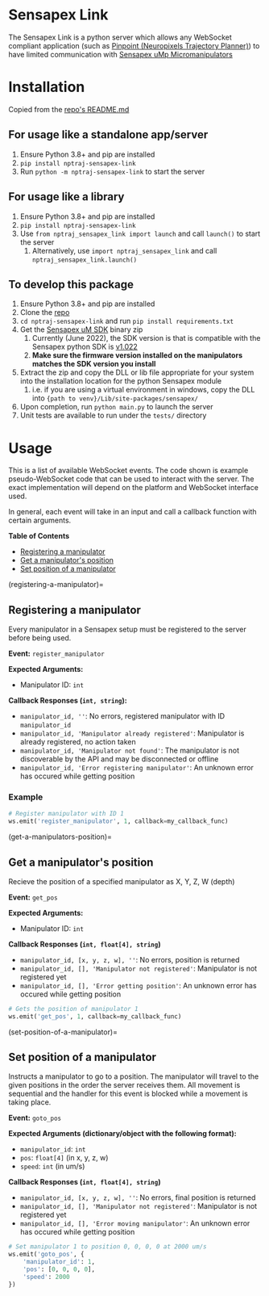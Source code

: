 # Sensapex Link
The Sensapex Link is a python server which allows any WebSocket compliant application (such as [Pinpoint (Neuropixels Trajectory Planner)](https://github.com/dbirman/NPTrajectoryPlanner/)) to have limited communication with [Sensapex uMp Micromanipulators](https://www.sensapex.com/products/ump-micromanipulators/)

# Installation
Copied from the [repo's README.md](https://github.com/dbirman/nptraj-sensapex-link/blob/main/README.md)

## For usage like a standalone app/server
1. Ensure Python 3.8+ and pip are installed
2. `pip install nptraj-sensapex-link`
3. Run `python -m nptraj-sensapex-link` to start the server

## For usage like a library
1. Ensure Python 3.8+ and pip are installed
2. `pip install nptraj-sensapex-link`
3. Use `from nptraj_sensapex_link import launch` and call `launch()` to start the server
   1. Alternatively, use `import nptraj_sensapex_link` and call `nptraj_sensapex_link.launch()`

## To develop this package
1. Ensure Python 3.8+ and pip are installed
2. Clone the [repo](https://github.com/dbirman/nptraj-sensapex-link)
3. `cd nptraj-sensapex-link` and run `pip install requirements.txt`
4. Get the [Sensapex uM SDK](http://dist.sensapex.com/misc/um-sdk/latest/) binary zip
   1. Currently (June 2022), the SDK version is that is compatible with the Sensapex python SDK is [v1.022](http://dist.sensapex.com/misc/um-sdk/latest/umsdk-1.022-binaries.zip)
   2. **Make sure the firmware version installed on the manipulators matches the SDK version you install**
5. Extract the zip and copy the DLL or lib file appropriate for your system into the installation location for the python Sensapex module
   1. i.e. if you are using a virtual environment in windows, copy the DLL into `{path to venv}/Lib/site-packages/sensapex/`
6. Upon completion, run `python main.py` to launch the server
7. Unit tests are available to run under the `tests/` directory


# Usage
This is a list of available WebSocket events. The code shown is example pseudo-WebSocket code that can be used to interact with the server. The exact implementation will depend on the platform and WebSocket interface used.

In general, each event will take in an input and call a callback function with certain arguments.

**Table of Contents**
- [Registering a manipulator](registering-a-manipulator)
- [Get a manipulator's position](get-a-manipulators-position)
- [Set position of a manipulator](set-position-of-a-manipulator)

(registering-a-manipulator)=
## Registering a manipulator
Every manipulator in a Sensapex setup must be registered to the server before being used.

**Event:** `register_manipulator`

**Expected Arguments:**
- Manipulator ID: `int`

**Callback Responses (`int, string`):**
- `manipulator_id, ''`: No errors, registered manipulator with ID `manipulator_id`
- `manipulator_id, 'Manipulator already registered'`: Manipulator is already registered, no action taken
- `manipulator_id, 'Manipulator not found'`: The manipulator is not discoverable by the API and may be disconnected or offline
- `manipulator_id, 'Error registering manipulator'`: An unknown error has occured while getting position

### Example
```python
# Register manipulator with ID 1
ws.emit('register_manipulator', 1, callback=my_callback_func)
```

(get-a-manipulators-position)=
## Get a manipulator's position
Recieve the position of a specified manipulator as X, Y, Z, W (depth)

**Event:** `get_pos`

**Expected Arguments:**
- Manipulator ID: `int`

**Callback Responses (`int, float[4], string`)**
- `manipulator_id, [x, y, z, w], ''`: No errors, position is returned
- `manipulator_id, [], 'Manipulator not registered'`: Manipulator is not registered yet
- `manipulator_id, [], 'Error getting position'`: An unknown error has occured while getting position

```python
# Gets the position of manipulator 1
ws.emit('get_pos', 1, callback=my_callback_func)
```

(set-position-of-a-manipulator)=
## Set position of a manipulator
Instructs a manipulator to go to a position. The manipulator will travel to the given positions in the order the server receives them. All movement is sequential and the handler for this event is blocked while a movement is taking place.

**Event:** `goto_pos`

**Expected Arguments (dictionary/object with the following format):**
- `manipulator_id`: `int`
- `pos`: `float[4]` (in x, y, z, w)
- `speed`: `int` (in um/s)

**Callback Responses (`int, float[4], string`)**
- `manipulator_id, [x, y, z, w], ''`: No errors, final position is returned
- `manipulator_id, [], 'Manipulator not registered'`: Manipulator is not registered yet
- `manipulator_id, [], 'Error moving manipulator'`: An unknown error has occured while getting position

```python
# Set manipulator 1 to position 0, 0, 0, 0 at 2000 um/s
ws.emit('goto_pos', {
    'manipulator_id': 1,
    'pos': [0, 0, 0, 0],
    'speed': 2000
})
```
